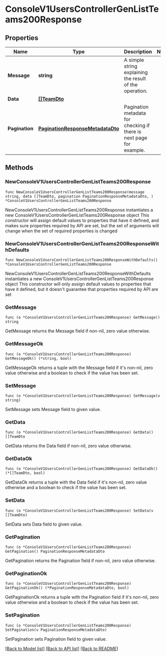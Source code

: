 # ConsoleV1UsersControllerGenListTeams200Response

## Properties

Name | Type | Description | Notes
------------ | ------------- | ------------- | -------------
**Message** | **string** | A simple string explaining the result of the operation. | 
**Data** | [**[]TeamDto**](TeamDto.md) |  | 
**Pagination** | [**PaginationResponseMetadataDto**](PaginationResponseMetadataDto.md) | Pagination metadata for checking if there is next page for example. | 

## Methods

### NewConsoleV1UsersControllerGenListTeams200Response

`func NewConsoleV1UsersControllerGenListTeams200Response(message string, data []TeamDto, pagination PaginationResponseMetadataDto, ) *ConsoleV1UsersControllerGenListTeams200Response`

NewConsoleV1UsersControllerGenListTeams200Response instantiates a new ConsoleV1UsersControllerGenListTeams200Response object
This constructor will assign default values to properties that have it defined,
and makes sure properties required by API are set, but the set of arguments
will change when the set of required properties is changed

### NewConsoleV1UsersControllerGenListTeams200ResponseWithDefaults

`func NewConsoleV1UsersControllerGenListTeams200ResponseWithDefaults() *ConsoleV1UsersControllerGenListTeams200Response`

NewConsoleV1UsersControllerGenListTeams200ResponseWithDefaults instantiates a new ConsoleV1UsersControllerGenListTeams200Response object
This constructor will only assign default values to properties that have it defined,
but it doesn't guarantee that properties required by API are set

### GetMessage

`func (o *ConsoleV1UsersControllerGenListTeams200Response) GetMessage() string`

GetMessage returns the Message field if non-nil, zero value otherwise.

### GetMessageOk

`func (o *ConsoleV1UsersControllerGenListTeams200Response) GetMessageOk() (*string, bool)`

GetMessageOk returns a tuple with the Message field if it's non-nil, zero value otherwise
and a boolean to check if the value has been set.

### SetMessage

`func (o *ConsoleV1UsersControllerGenListTeams200Response) SetMessage(v string)`

SetMessage sets Message field to given value.


### GetData

`func (o *ConsoleV1UsersControllerGenListTeams200Response) GetData() []TeamDto`

GetData returns the Data field if non-nil, zero value otherwise.

### GetDataOk

`func (o *ConsoleV1UsersControllerGenListTeams200Response) GetDataOk() (*[]TeamDto, bool)`

GetDataOk returns a tuple with the Data field if it's non-nil, zero value otherwise
and a boolean to check if the value has been set.

### SetData

`func (o *ConsoleV1UsersControllerGenListTeams200Response) SetData(v []TeamDto)`

SetData sets Data field to given value.


### GetPagination

`func (o *ConsoleV1UsersControllerGenListTeams200Response) GetPagination() PaginationResponseMetadataDto`

GetPagination returns the Pagination field if non-nil, zero value otherwise.

### GetPaginationOk

`func (o *ConsoleV1UsersControllerGenListTeams200Response) GetPaginationOk() (*PaginationResponseMetadataDto, bool)`

GetPaginationOk returns a tuple with the Pagination field if it's non-nil, zero value otherwise
and a boolean to check if the value has been set.

### SetPagination

`func (o *ConsoleV1UsersControllerGenListTeams200Response) SetPagination(v PaginationResponseMetadataDto)`

SetPagination sets Pagination field to given value.



[[Back to Model list]](../README.md#documentation-for-models) [[Back to API list]](../README.md#documentation-for-api-endpoints) [[Back to README]](../README.md)


